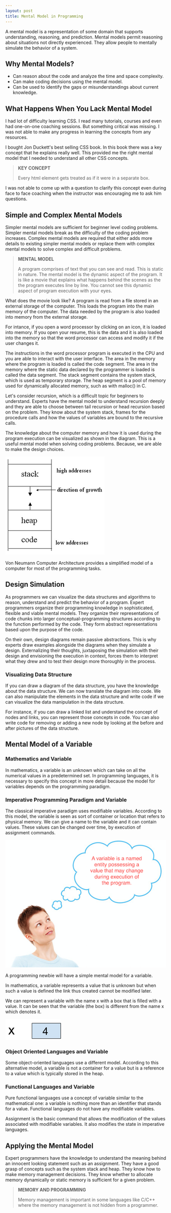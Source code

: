 ```yaml
---
layout: post
title: Mental Model in Programming
---
```


A mental model is a representation of some domain that supports understanding, reasoning, and prediction. Mental models permit reasoning about situations not directly experienced. They allow people to mentally simulate the behavior of a system. 

## Why Mental Models?

- Can reason about the code and analyze the time and space complexity.
- Can make coding decisions using the mental model.
- Can be used to identify the gaps or misunderstandings about current knowledge.

## What Happens When You Lack Mental Model

I had lot of difficulty learning CSS. I read many tutorials, courses and even had one-on-one coaching sessions. But something critical was missing. I was not able to make any progress in learning the concepts from any resources.

I bought Jon Duckett's best selling CSS book. In this book there was a key concept that he explains really well. This provided me the right mental model that I needed to understand all other CSS concepts.

<blockquote class="css-pc7ote">
  <strong>KEY CONCEPT</strong> 
  <p>
    Every html element gets treated as if it were in a separate box.
  </p>
</blockquote>

I was not able to come up with a question to clarify this concept even during face to face coaching when the instructor was encouraging me to ask him questions.

## Simple and Complex Mental Models

Simpler mental models are sufficient for beginner level coding problems. Simpler mental models break as the difficulty of the coding problem increases. Complex mental models are required that either adds more details to existing simpler mental models or replace them with complex mental models to solve complex and difficult problems. 

<blockquote class="css-pc7ote">
  <strong>MENTAL MODEL</strong> 
  <p>
    A program comprises of text that you can see and read. This is static in nature. The mental model is the dynamic aspect of the program. It is like a movie that explains what happens behind the scenes as the the program executes line by line. You cannot see this dynamic aspect of program execution with your eyes.
  </p>
</blockquote>

What does the movie look like? A program is read from a file stored in an external storage of the computer. This loads the program into the main memory of the computer. The data needed by the program is also loaded into memory from the external storage. 

For intance, if you open a word processor by clicking on an icon, it is loaded into memory. If you open your resume, this is the data and it is also loaded into the memory so that the word processor can access and modify it if the user changes it.

The instructions in the word processor program is executed in the CPU and you are able to interact with the user interface. The area in the memory where the program is loaded is called the code segment. The area in the memory where the static data declared by the programmer is loaded is called the data segment. The stack segment contains the system stack, which is used as temporary storage. The heap segment is a pool of memory used for dynamically allocated memory, such as with malloc() in C.

Let's consider recursion, which is a difficult topic for beginners to understand. Experts have the mental model to understand recursion deeply and they are able to choose between tail recursion or head recursion based on the problem. They know about the system stack, frames for the procedure calls and how the values of variables are bound to the recursive calls.

The knowledge about the computer memory and how it is used during the program execution can be visualized as shown in the diagram. This is a useful mental model when solving coding problems. Because, we are able to make the design choices.

![Computer Memory](/assets/images/computer-memory-layout.jpg)

Von Neumann Computer Architecture provides a simplified model of a computer for most of the programming tasks.

## Design Simulation

As programmers we can visualize the data structures and algorithms to reason, understand and predict the behavior of a program. Expert programmers organize their programming knowledge in sophisticated, flexible and viable mental models. They organize their representations of code chunks into larger conceptual-programming structures according to the function performed by the code. They form abstract representations based upon the purpose of the code.

On their own, design diagrams remain passive abstractions. This is why experts draw examples alongside the diagrams when they simulate a design. Externalizing their thoughts, juxtaposing the simulation with their design and envisioning the execution in context, forces them to interpret what they drew and to test their design more thoroughly in the process.

### Visualizing Data Structure

If you can draw a diagram of the data structure, you have the knowledge about the data structure. We can now translate the diagram into code. We can also manipulate the elements in the data structure and write code if we can visualize the data manipulation in the data structure.

For instance, if you can draw a linked list and understand the concept of nodes and links, you can represent those concepts in code. You can also write code for removing or adding a new node by looking at the before and after pictures of the data structure.

## Mental Model of a Variable

### Mathematics and Variable

In mathematics, a variable is an unknown which can take on all the numerical values in a predetermined set. In programming languages, it is necessary to specify this concept in more detail because the model for variables depends on the programming paradigm. 

### Imperative Programming Paradigm and Variable

The classical imperative paradigm uses modifiable variables. According to this model, the variable is seen as sort of container or location that refers to physical memory. We can give a name to the variable and it can contain values. These values can be changed over time, by execution of assignment commands.

![Mental Model of a Variable](/assets/images/mental-model-variable.png)

A programming newbie will have a simple mental model for a variable.

In mathematics, a variable represents a value that is unknown but when such a value is defined the link thus created cannot be modified later.

We can represent a variable with the name x with a box that is filled with a value. It can be seen that the variable (the box) is different from the name x which denotes it. 

![Variable Representation](/assets/images/variable.png)

### Object Oriented Languages and Variable

Some object-oriented languages use a different model. According to this alternative model, a variable is not a container for a value but is a reference to a value which is typically stored in the heap. 

### Functional Languages and Variable

Pure functional languages use a concept of variable similar to the mathematical one: a variable is nothing more than an identifier that stands for a value. Functional languages do not have any modifiable variables.

Assignment is the basic command that allows the modification of the values associated with modifiable variables. It also modifies the state in imperative languages.

## Applying the Mental Model

Expert programmers have the knowledge to understand the meaning behind an innocent looking statement such as an assignment. They have a good grasp of concepts such as the system stack and heap. They know how to make memory management decisions. They know whether to allocate memory dynamically or static memory is sufficient for a given problem. 

<blockquote class="css-pc7ote">
  <strong>MEMORY AND PROGRAMMING</strong> 
  <p>
    Memory management is important in some languages like C/C++ where the memory management is not hidden from a programmer.
  </p>
</blockquote>
